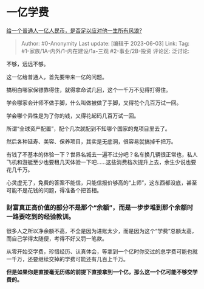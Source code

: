 # 一亿学费
[给一个普通人一亿人民币，是否足以应对他一生所有风浪?](https://www.zhihu.com/question/604278812/answer/3057605239)

> Author: #0-Anonymity
> Last update: [编辑于 2023-06-03]
> Link:
> Tag: #1-家族/1A-内外/1-内在建设/1a-三观 #2-事业/2B-投资
> 评论区:
> 泛讨论:

不够，远远不够。

这一亿给普通人，首先要带来一亿的问题。

搞明白哪家保镖靠得住，就得拿命试几回，这个一千万不见得打得住。

学会哪家会计师不做手脚，什么叫做被做了手脚，又得花个几百万试一回。

学会哪个异性是为了你的钱，又得花起码几百万试一回。

所谓“全球资产配置”，配个几次就配到不知哪个国家的鬼项目里去了。

然后各种延寿、美容、保养项目，其实是无底洞，很容易就搞掉千把万。

有钱了不基本的体验一下？世界名城去一遍不过分吧？名车换几辆很正常也，私人飞机和游艇至少也要租几天体验一下吧……这些消费档次提升上去，余生少说也要花几千万。

心灵虚无了，免费的答案不能信，只能信报价够高的“上师”，这东西都没底，甚至可能不是花钱的问题，得准备个把首相。

### 财富真正高价值的部分不是那个“余额”，而是一步步堆到那个余额时一路要吃到的经验教训。 ###

很多人之所以净余额不高，不全是因为进账太少，而是因为这个“学费”总额太高，而自己学得太随便，考得不好又罚一笔款。

从零开始交学费，珍惜经历、认真体会，等拿到一个亿时你交过的总学费可能也就一千万，还要继续交掉的学费可能还有几百上千万。

**但是如果你是直接毫无历练的前提下直接拿到一个亿，那么这一个亿可能不够交学费的。**
